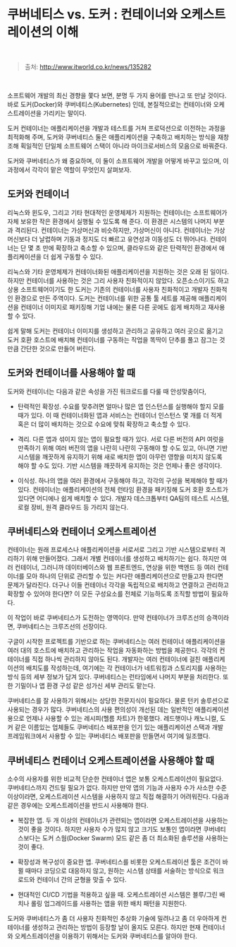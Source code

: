 # 쿠버네티스 vs. 도커 : 컨테이너와 오케스트레이션의 이해

<br/>

> 출처: http://www.itworld.co.kr/news/135282

<br/>

소프트웨어 개발의 최신 경향을 쫓다 보면, 분명 두 가지 용어를 만나고 또 만날 것이다. 바로 도커(Docker)와 쿠버네티스(Kubernetes) 인데, 본질적으로는 컨테이너와 오케스트레이션을 가리키는 말이다.

도커 컨테이너는 애플리케이션을 개발과 테스트를 거쳐 프로덕션으로 이전하는 과정을 최적화해 주며, 도커와 쿠버네티스 둘은 애플리케이션을 구축하고 배치하는 방식을 재창조해 획일적인 단일체 소프트웨어 스택이 아니라 마이크로서비스의 모음으로 바꿔준다.

도커와 쿠버네티스가 왜 중요하며, 이 둘이 소프트웨어 개발을 어떻게 바꾸고 있으며, 이 과정에서 각각이 맡은 역할이 무엇인지 살펴보자.

## 도커와 컨테이너

리눅스와 윈도우, 그리고 기타 현대적인 운영체제가 지원하는 컨테이너는 소프트웨어가 자체 보유한 작은 환경에서 실행될 수 있도록 해 준다. 이 환경은 시스템의 나머지 부분과 격리된다. 컨테이너는 가상머신과 비슷하지만, 가상머신이 아니다. 컨테이너는 가상머신보다 더 날렵하며 기동과 정지도 더 빠르고 유연성과 이동성도 더 뛰어나다. 컨테이너는 단 몇 초 만에 확장하고 축소할 수 있으며, 클라우드와 같은 탄력적인 환경에서 애플리케이션을 더 쉽게 구동할 수 있다.

리눅스와 기타 운영체제가 컨테이너화된 애플리케이션을 지원하는 것은 오래 된 일이다. 하지만 컨테이너를 사용하는 것은 그리 사용자 친화적이지 않았다. 오픈소스이기도 하고 상용 소프트웨어이기도 한 도커는 기존의 컨테이너를 사용자 친화적이고 개발자 친화적인 환경으로 만든 주역이다. 도커는 컨테이너를 위한 공통 툴 세트를 제공해 애플리케이션을 컨테이너 이미지로 패키징해 기업 내에는 물론 다른 곳에도 쉽게 배치하고 재사용할 수 있다.

쉽게 말해 도커는 컨테이너 이미지를 생성하고 관리하고 공유하고 여러 곳으로 옮기고 도커 호환 호스트에 배치해 컨테이너를 구동하는 작업을 똑딱이 단추를 풀고 잠그는 것만큼 간단한 것으로 만들어 버린다.

## 도커와 컨테이너를 사용해야 할 때

도커와 컨테이너는 다음과 같은 속성을 가진 워크로드를 다룰 때 안성맞춤이다,

- 탄력적인 확장성. 수요를 맞추려면 얼마나 많은 앱 인스턴스를 실행해야 할지 모를 때가 있다. 이 때 컨테이너화된 앱과 서비스는 컨테이너 인스턴스 몇 개를 더 적게 혹은 더 많이 배치하는 것으로 수요에 맞춰 확장하고 축소할 수 있다.

- 격리. 다른 앱과 섞이지 않는 앱이 필요할 때가 있다. 서로 다른 버전의 API 여럿을 만족하기 위해 여러 버전의 앱을 나란히 나란히 구동해야 할 수도 있고, 아니면 기반 시스템을 깨끗하게 유지하기 위해 새로 배치한 앱이 아무런 영향을 미치지 않도록 해야 할 수도 있다. 기반 시스템을 깨끗하게 유지하는 것은 언제나 좋은 생각이다.

- 이식성. 하나의 앱을 여러 환경에서 구동해야 하고, 각각의 구성을 복제해야 할 때가 있다. 컨테이너는 애플리케이션의 전체 런타임 환경을 패키징해 도커 호환 호스트가 있다면 어디에나 쉽게 배치할 수 있다. 개발자 데스크톱부터 QA팀의 테스트 시스템, 로컬 장비, 원격 클라우드 등 가리지 않는다.

## 쿠버네티스와 컨테이너 오케스트레이션

컨테이너는 원래 프로세스나 애플리케이션을 서로서로 그리고 기반 시스템으로부터 격리하기 위해 만들어졌다. 그래서 개별 컨테이너를 생성하고 배치하기는 쉽다. 하지만 여러 컨테이너, 그러니까 데이터베이스와 웹 프론트엔드, 연상을 위한 백엔드 등 여러 컨테이너를 모아 하나의 단위로 관리할 수 있는 커다란 애플리케이션으로 만들고자 한다면 문제가 달라진다. 더구나 이들 컨테이너 각각을 독립적으로 배치하고 연결하고 관리하고 확장할 수 있어야 한다면? 이 모든 구성요소를 전체로 기능하도록 조직할 방법이 필요하다.

이 작업이 바로 쿠버네티스가 도전하는 영역이다. 만약 컨테이너가 크루즈선의 승객이라면, 쿠버네티스는 크루즈선의 선장이다.

구글이 시작한 프로젝트를 기반으로 하는 쿠버네티스는 여러 컨테이너 애플리케이션을 여러 대의 호스트에 배치하고 관리하는 작업을 자동화하는 방법을 제공한다. 각각의 컨테이너를 직접 하나씩 관리하지 않아도 된다. 개발자는 여러 컨테이너에 걸친 애플리케이션의 배치도를 작성하는데, 여기에는 각 컨테이너가 네트워킹과 스토리지를 사용하는 방식 등의 세부 정보가 담겨 있다. 쿠버네티스는 런타임에서 나머지 부분을 처리한다. 또한 기밀이나 앱 환경 구성 같은 성가신 세부 관리도 맡는다.

쿠버네티스를 잘 사용하기 위해서는 상당한 전문지식이 필요하다. 물론 턴키 솔루션으로 사용되는 경우가 많다. 쿠버네티스의 사용 편의성이 개선된 데는 일반적인 애플리케이션용으로 언제나 사용할 수 있는 레시피(헬름 차트)가 한몫했다. 레드햇이나 캐노니컬, 도커 같은 이름있는 업체들도 쿠버네티스 배포판을 인기 있는 애플리케이션 스택과 개발 프레임워크에서 사용할 수 있는 쿠버네티스 배포판을 만들면서 여기에 일조했다.

## 쿠버네티스 컨테이너 오케스트레이션을 사용해야 할 때

소수의 사용자를 위한 비교적 단순한 컨테이너 앱은 보통 오케스트레이션이 필요없다. 쿠버네티스까지 건드릴 필요가 없다. 하지만 만약 앱의 기능과 사용자 수가 사소한 수준 이상이라면, 오케스트레이션 시스템을 사용하지 않고 직접 해결하기 어려워진다. 다음과 같은 경우에는 오케스트레이션을 반드시 사용해야 한다.

- 복잡한 앱. 두 개 이상의 컨테이너가 관련되는 앱이라면 오케스트레이션을 사용하는 것이 좋을 것이다. 하지만 사용자 수가 많지 않고 크기도 보통인 앱이라면 쿠버네티스보다는 도커 스웜(Docker Swarm) 모드 같은 좀 더 최소화된 솔루션을 사용하는 것이 좋다.

- 확장성과 복구성이 중요한 앱. 쿠버네티스를 비롯한 오케스트레이션 툴은 조건이 바뀔 때마다 코딩으로 대응하지 않고, 원하는 시스템 상태를 서술하는 방식으로 워크로드와 컨테이너 간의 균형을 맞출 수 있다.

- 현대적인 CI/CD 기법을 적용하고 싶을 때. 오케스트레이션 시스템은 블루/그린 배치나 롤링 업그레이드를 사용하는 앱을 위한 배치 패턴을 지원한다.

도커와 쿠버네티스가 좀 더 사용자 친화적인 추상화 기술에 밀려나고 좀 더 우아하게 컨테이너를 생성하고 관리하는 방법이 등장할 날이 올지도 모른다. 하지만 현재 컨테이너와 오케스트레이션을 이용하기 위해서는 도커와 쿠버네티스를 알아야 한다.

